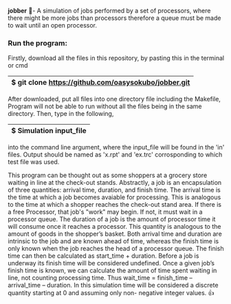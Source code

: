 **jobber** :bento:- A simulation of jobs performed by a set of processors, where there might be more jobs than processors 
              therefore a queue must be made to wait until an open processor.
              
              
### **Run the program:** 

Firstly, download all the files in this repository, by pasting this in the terminal or cmd 

| $ git clone https://github.com/oasysokubo/jobber.git |
| ---------------------------------------------------- |

After downloaded, put all files into one directory file including the Makefile,
Program will not be able to run without all the files being in the same directory. 
Then, type in the following, 

| $ Simulation input_file |
| ----------------------- |

into the command line argument, where the input_file will be found in the 'in' files.
Output should be named as 'x.rpt' and 'ex.trc' corrosponding to which test file was used.


This program can be thought out as some shoppers at a grocery store waiting in line at the check-out stands.
Abstractly, a job is an encapsulation of three quantities: arrival time, duration, and finish time. The arrival time
is the time at which a job becomes avaiable for processing. This is analogous to the time at which a shopper reaches the 
check-out stand area. If there is a free Processor, that job's "work" may begin. If not, it must wait in a processor queue. 
The duration of a job is the amount of processor time it will consume once it reaches a processor. This quantity is analogous 
to the amount of goods in the shopper’s basket. Both arrival time and duration are intrinsic to the job and are known ahead of 
time, whereas the finish time is only known when the job reaches the head of a processor queue. The finish time can then be 
calculated as start_time + duration. Before a job is underway its finish time will be considered undefined. Once a given job’s 
finish time is known, we can calculate the amount of time spent waiting in line, not counting processing time. Thus wait_time 
= finish_time – arrival_time – duration. In this simulation time will be considered a discrete quantity starting at 0 and 
assuming only non- negative integer values. :+1:

